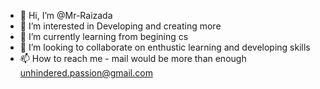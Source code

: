- 👋 Hi, I’m @Mr-Raizada
- 👀 I’m interested in Developing and creating more
- 🌱 I’m currently learning from begining cs  
- 💞️ I’m looking to collaborate on enthustic learning and developing skills
- 📫 How to reach me - mail would be more than enough unhindered.passion@gmail.com

<!---
Mr-Raizada/Mr-Raizada is a ✨ special ✨ repository because its `README.md` (this file) appears on your GitHub profile.
You can click the Preview link to take a look at your changes.
--->
